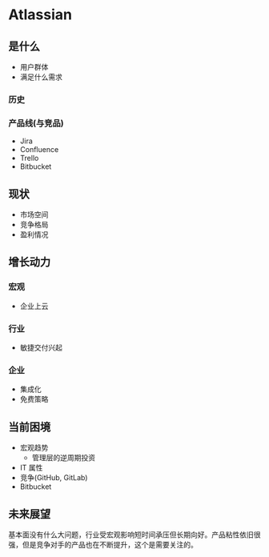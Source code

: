 # Atlassian

## 是什么

- 用户群体
- 满足什么需求

### 历史

### 产品线(与竞品)

- Jira
- Confluence
- Trello
- Bitbucket

## 现状

- 市场空间
- 竞争格局
- 盈利情况

## 增长动力

### 宏观

- 企业上云

### 行业

- 敏捷交付兴起

### 企业

- 集成化
- 免费策略

## 当前困境

- 宏观趋势
  - 管理层的逆周期投资
- IT 属性
- 竞争(GitHub, GitLab)
- Bitbucket

## 未来展望

基本面没有什么大问题，行业受宏观影响短时间承压但长期向好。产品粘性依旧很强，但是竞争对手的产品也在不断提升，这个是需要关注的。
